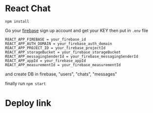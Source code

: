 # React Chat
```
npm install
```

Go your [firebase](https://firebase.google.com/) sign up account and get your KEY then put in `.env` file
```
REACT_APP_FIREBASE = your_firebase_id
REACT_APP_AUTH_DOMAIN = your_firebase_auth_domain
REACT_APP_PROJECT_ID = your_firebase_projectId
REACT_APP_storageBucket = your_firebase_storageBucket
REACT_APP_messagingSenderId = your_firebase_messagingSenderId
REACT_APP_appId = your_firebase_appId
REACT_APP_measurementId = your_firebase_measurementId
```

and create DB in firebase, "users", "chats", "messages"

finally run `npm start`

# Deploy link